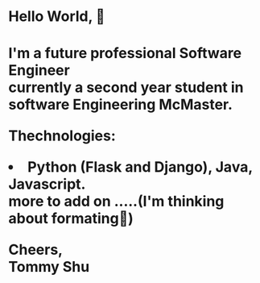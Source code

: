 <h1> Hello World, 👋 <h1>

<p>I'm a future professional Software Engineer 
  <br>
  currently a second year student in software Engineering McMaster.
  
  Thechnologies:
  <li>
    Python (Flask and Django), Java, Javascript.
    <br>
    more to add on .....(I'm thinking about formating🤔)
  </li>
  
 Cheers,
 <br>
 Tommy Shu
 </p>
<!--
**qstommyshu/qstommyshu** is a ✨ _special_ ✨ repository because its `README.md` (this file) appears on your GitHub profile.

Here are some ideas to get you started:

- 🔭 I’m currently working on ...
- 🌱 I’m currently learning ...
- 👯 I’m looking to collaborate on ...
- 🤔 I’m looking for help with ...
- 💬 Ask me about ...
- 📫 How to reach me: ...
- 😄 Pronouns: ...
- ⚡ Fun fact: ...
-->
